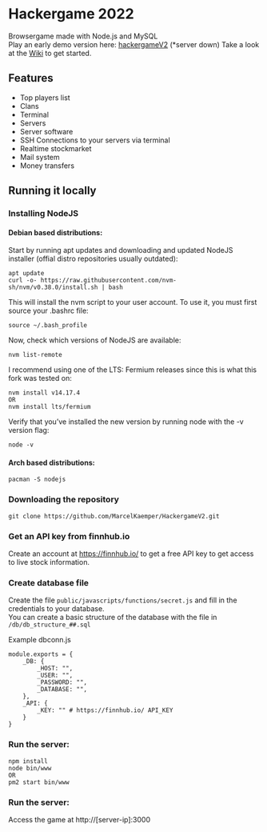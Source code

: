 # Hackergame 2022
Browsergame made with Node.js and MySQL  
Play an early demo version here: [hackergameV2](https://game.marcelkaemper.de)  (*server down)
Take a look at the [Wiki](https://github.com/MarcelKaemper/HackergameV2/wiki/tutorial) to get started.  

## Features
* Top players list
* Clans
* Terminal
* Servers
* Server software
* SSH Connections to your servers via terminal
* Realtime stockmarket
* Mail system
* Money transfers


## Running it locally

### Installing NodeJS

#### Debian based distributions:
Start by running apt updates and downloading and updated NodeJS installer (offial distro repositories usually outdated): 
```
apt update
curl -o- https://raw.githubusercontent.com/nvm-sh/nvm/v0.38.0/install.sh | bash
```
This will install the nvm script to your user account. To use it, you must first source your .bashrc file:
```
source ~/.bash_profile
```
Now, check which versions of NodeJS are available:
```
nvm list-remote
```
I recommend using one of the LTS: Fermium releases since this is what this fork was tested on:
```
nvm install v14.17.4
OR
nvm install lts/fermium
```
Verify that you’ve installed the new version by running node with the -v version flag:
```
node -v
```

#### Arch based distributions:

```
pacman -S nodejs
```

### Downloading the repository

```
git clone https://github.com/MarcelKaemper/HackergameV2.git
```
### Get an API key from finnhub.io
Create an account at https://finnhub.io/ to get a free API key to get access to live stock information.  

### Create database file

Create the file ```public/javascripts/functions/secret.js``` and fill in the credentials to your database.  
You can create a basic structure of the database with the file in ```/db/db_structure_##.sql```

Example dbconn.js
```
module.exports = {
    _DB: {
        _HOST: "",
        _USER: "",
        _PASSWORD: "",
        _DATABASE: "",
    },
    _API: {
        _KEY: "" # https://finnhub.io/ API_KEY
    }
}

```

### Run the server:  

``` 
npm install  
node bin/www  
OR
pm2 start bin/www
```
### Run the server:  

Access the game at http://[server-ip]:3000
